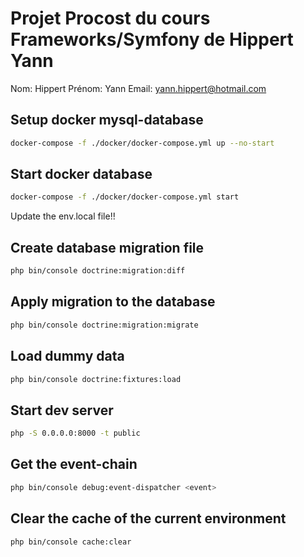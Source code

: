 # Projet Procost du cours Frameworks/Symfony de Hippert Yann

Nom: Hippert
Prénom: Yann
Email: yann.hippert@hotmail.com

## Setup docker mysql-database

```sh
docker-compose -f ./docker/docker-compose.yml up --no-start
```

## Start docker database

```sh
docker-compose -f ./docker/docker-compose.yml start
```

Update the env.local file!!

## Create database migration file

```sh
php bin/console doctrine:migration:diff
```

## Apply migration to the database

```sh
php bin/console doctrine:migration:migrate
```

## Load dummy data

```sh
php bin/console doctrine:fixtures:load
```

## Start dev server

```sh
php -S 0.0.0.0:8000 -t public
```

## Get the event-chain

```sh
php bin/console debug:event-dispatcher <event>
```

## Clear the cache of the current environment

```sh
php bin/console cache:clear
```
